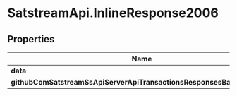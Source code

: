 # SatstreamApi.InlineResponse2006

## Properties
Name | Type | Description | Notes
------------ | ------------- | ------------- | -------------
**data** | [**GithubComSatstreamSsUtilsRpcBtcTx**](GithubComSatstreamSsUtilsRpcBtcTx.md) |  | [optional] 
**githubComSatstreamSsApiServerApiTransactionsResponsesBaseResponse** | [**GithubComSatstreamSsApiServerApiTransactionsResponsesBaseResponse**](GithubComSatstreamSsApiServerApiTransactionsResponsesBaseResponse.md) |  | [optional] 


